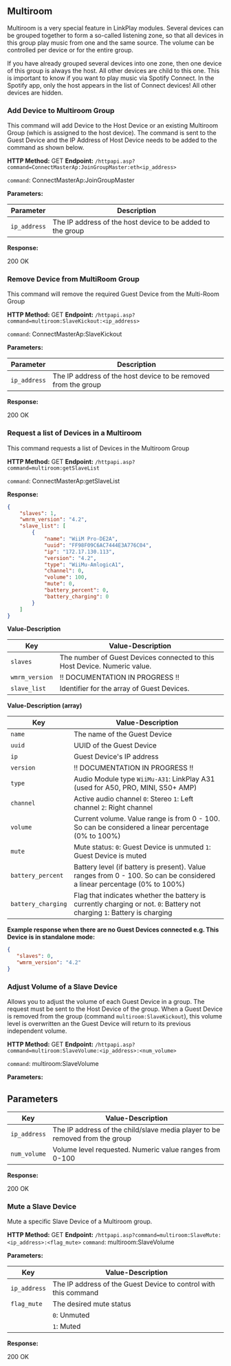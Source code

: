 ## Multiroom

Multiroom is a very special feature in LinkPlay modules. Several devices can be grouped together to form a so-called listening zone, so that all devices in this group play music from one and the same source. The volume can be controlled per device or for the entire group.

If you have already grouped several devices into one zone, then one device of this group is always the host. All other devices are child to this one. This is important to know if you want to play music via Spotify Connect. In the Spotify app, only the host appears in the list of Connect devices! All other devices are hidden.

### Add Device to Multiroom Group

This command will add Device to the Host Device or an existing Multiroom Group (which is assigned to the host device). The command is sent to the Guest Device and the IP Address of Host Device needs to be added to the command as shown below.

**HTTP Method:** GET **Endpoint:** `/httpapi.asp?command=ConnectMasterAp:JoinGroupMaster:eth<ip_address>`

`command`: ConnectMasterAp:JoinGroupMaster

 **Parameters:** 

| Parameter    | Description                                                |
| ------------ | ---------------------------------------------------------- |
| `ip_address` | The IP address of the host device to be added to the group |

**Response:**

200 OK

### Remove Device from MultiRoom Group

This command will remove the required Guest Device from the Multi-Room Group

**HTTP Method:** GET **Endpoint:** `/httpapi.asp?command=multiroom:SlaveKickout:<ip_address>`

`command`: ConnectMasterAp:SlaveKickout

 **Parameters:** 

| Parameter    | Description                                                    |
| ------------ | -------------------------------------------------------------- |
| `ip_address` | The IP address of the host device to be removed from the group |

**Response:**

200 OK

### Request a list of Devices in a Multiroom

This command requests a list of Devices in the Multiroom Group

**HTTP Method:** GET **Endpoint:** `/httpapi.asp?command=multiroom:getSlaveList`

`command`: ConnectMasterAp:getSlaveList

**Response:**

```json
{
    "slaves": 1,
    "wmrm_version": "4.2",
    "slave_list": [
        {
            "name": "WiiM Pro-DE2A",
            "uuid": "FF98F09C6AC7444E3A776C04",
            "ip": "172.17.130.113",
            "version": "4.2",
            "type": "WiiMu-AmlogicA1",
            "channel": 0,
            "volume": 100,
            "mute": 0,
            "battery_percent": 0,
            "battery_charging": 0
        }
    ]
}
```

**Value-Description**

| Key            | Value-Description                                                         |
| -------------- | ------------------------------------------------------------------------- |
| `slaves`       | The number of Guest Devices connected to this Host Device. Numeric value. |
| `wmrm_version` | !! DOCUMENTATION IN PROGRESS !!                                           |
| `slave_list`   | Identifier for the array of Guest Devices.                                |

**Value-Description (array)** 

| Key                | Value-Description                                                                                                        |
| ------------------ | ------------------------------------------------------------------------------------------------------------------------ |
| `name`             | The name of the Guest Device                                                                                             |
| `uuid`             | UUID of the Guest Device                                                                                                 |
| `ip`               | Guest Device's IP address                                                                                                |
| `version`          | !! DOCUMENTATION IN PROGRESS !!                                                                                          |
| `type`             | Audio Module type `WiiMu-A31`: LinkPlay A31 (used for A50, PRO, MINI, S50+ AMP)                                          |
| `channel`          | Active audio channel `0`: Stereo `1`: Left channel `2`: Right channel                                                    |
| `volume`           | Current volume. Value range is from 0 - 100. So can be considered a linear percentage (0% to 100%)                       |
| `mute`             | Mute status: `0`: Guest Device is unmuted `1`: Guest Device is muted                                                     |
| `battery_percent`  | Battery level (if battery is present). Value ranges from 0 - 100. So can be considered a linear percentage (0% to 100%)  |
| `battery_charging` | Flag that indicates whether the battery is currently charging or not. `0`: Battery not charging `1`: Battery is charging |

**Example response when there are no Guest Devices connected e.g. This Device is in standalone mode:**

```json
{
   "slaves": 0,
   "wmrm_version": "4.2"
}
```

### Adjust Volume of a Slave Device

Allows you to adjust the volume of each Guest Device in a group. The request must be sent to the Host Device of the group. When a Guest Device is removed from the group (command `multiroom:SlaveKickout`), this volume level is overwritten an the Guest Device will return to its previous independent volume.

**HTTP Method:** GET **Endpoint:** `/httpapi.asp?command=multiroom:SlaveVolume:<ip_address>:<num_volume>`

`command`: multiroom:SlaveVolume

 **Parameters:** 

## Parameters

| Key          | Value-Description                                                           |
| ------------ | --------------------------------------------------------------------------- |
| `ip_address` | The IP address of the child/slave media player to be removed from the group |
| `num_volume` | Volume level requested. Numeric value ranges from 0-100                     |

**Response:**

200 OK

### Mute a Slave Device

Mute a specific Slave Device of a Multiroom group.

**HTTP Method:** GET **Endpoint:** `/httpapi.asp?command=multiroom:SlaveMute:<ip_address>:<flag_mute>`
`command`: multiroom:SlaveVolume

 **Parameters:** 

| Key          | Value-Description                                               |
| ------------ | --------------------------------------------------------------- |
| `ip_address` | The IP address of the Guest Device to control with this command |
| `flag_mute`  | The desired mute status                                         |
|              | `0`: Unmuted                                                    |
|              | `1`: Muted                                                      |

**Response:**

200 OK

